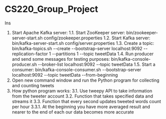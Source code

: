 # CS220_Group_Project
Ins
1.	Start Apache Kafka server:
1.1.	Start ZooKeeper server:
 bin/zookeeper-server-start.sh config/zookeeper.properties
1.2.	Start Kafka server:
bin/kafka-server-start.sh config/server.properties
1.3.	Create a topic:
	bin/kafka-topics.sh --create --bootstrap-server localhost:9092 --replication-factor 1 --partitions 1 --topic tweetData
1.4.	Run producer and send some messages for testing purposes:
	bin/kafka-console-producer.sh --broker-list localhost:9092 --topic tweetData
1.5.	 Start a consumer:
bin/kafka-console-consumer.sh --bootstrap-server localhost:9092 --topic tweetData --from-beginning
2.	Open new command window and run the Python program for collecting and counting tweets
3.	How python program works:
3.1.	Use tweepy API to take information from the tweeter account
3.2.	Function that takes specified data and streams it
3.3.	 Function that every second updates tweeted words count per hour
3.3.1.	At the beginning you have more averaged result and nearer to the end of each our data becomes more accurate 
